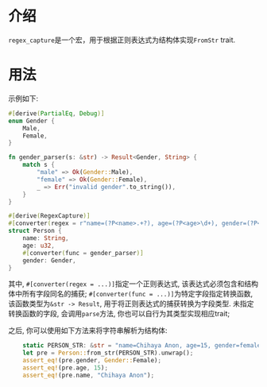 # 介绍
`regex_capture`是一个宏，用于根据正则表达式为结构体实现`FromStr` trait.

# 用法
示例如下:
```rust
#[derive(PartialEq, Debug)]
enum Gender {
    Male,
    Female,
}

fn gender_parser(s: &str) -> Result<Gender, String> {
    match s {
        "male" => Ok(Gender::Male),
        "female" => Ok(Gender::Female),
        _ => Err("invalid gender".to_string()),
    }
}

#[derive(RegexCapture)]
#[converter(regex = r"name=(?P<name>.+?), age=(?P<age>\d+), gender=(?P<gender>male|female)")]
struct Person {
    name: String,
    age: u32,
    #[converter(func = gender_parser)]
    gender: Gender,
}
```
其中, `#[converter(regex = ...)]`指定一个正则表达式, 该表达式必须包含和结构体中所有字段同名的捕获;
`#[converter(func = ...)]`为特定字段指定转换函数, 该函数类型为`&str -> Result`, 用于将正则表达式的捕获转换为字段类型.
未指定转换函数的字段, 会调用`parse`方法, 你也可以自行为其类型实现相应trait;

之后, 你可以使用如下方法来将字符串解析为结构体:
```rust
    static PERSON_STR: &str = "name=Chihaya Anon, age=15, gender=female";
    let pre = Person::from_str(PERSON_STR).unwrap();
    assert_eq!(pre.gender, Gender::Female);
    assert_eq!(pre.age, 15);
    assert_eq!(pre.name, "Chihaya Anon");
```
